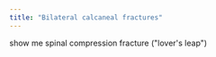 ```yaml
---
title: "Bilateral calcaneal fractures"
---
```

show me spinal compression fracture (&quot;lover's leap&quot;)

